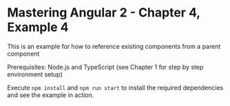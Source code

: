 # Mastering Angular 2 - Chapter 4, Example 4

This is an example for how to reference existing components from a parent component

Prerequisites: Node.js and TypeScript (see Chapter 1 for step by step environment setup)

Execute `npm install` and `npm run start` to install the required dependencies and see the example in action.